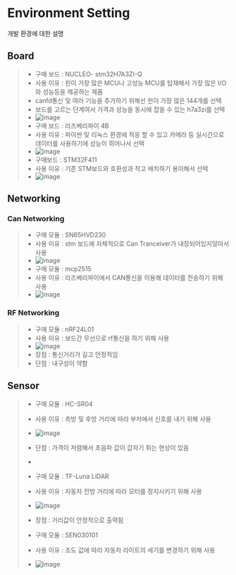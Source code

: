 # Environment Setting

개발 환경에 대한 설명

## Board
>- 구매 보드 : NUCLEO- stm32H7A3ZI-Q
>- 사용 이유 : 핀이 가장 많은 MCU나 고성능 MCU를 탑재해서 가장 많은 I/O와 성능등을 제공하는 제품
>- canfd통신 및 여러 기능을 추가하기 위해선 핀이 가장 많은 144개를 선택
>- 보드를 고르는 단계여서 가격과 성능을 동시에 잡을 수 있는 h7a3zi를 선택
>- ![image](https://github.com/sc11046/adas_with_can_nrf/assets/121782720/a34e1f73-9a98-44f3-80a1-4ded33165c34)
>- 구매 보드 : 라즈베리파이 4B
>- 사용 이유 : 파이썬 및 리눅스 환경에 적응 할 수 있고 카메라 등 실시간으로 데이터를 사용하기에 성능이 뛰어나서 선택
>- ![image](https://github.com/sc11046/adas_with_can_nrf/assets/121782720/39f7715d-8559-43f6-89a4-96eaed895c99)
>- 구매보드 : STM32F411
>- 사용 이유 : 기존 STM보드와 호환성과 작고 배치하기 용이해서 선택
>- ![image](https://github.com/sc11046/adas_with_can_nrf/assets/121782720/04c33751-9119-45b0-8f94-0360321c996d)

## Networking
### Can Networking
>- 구매 모듈 : SN65HVD230
>- 사용 이유 : stm 보드에 자체적으로 Can Tranceiver가 내장되어있지않아서 사용
>- ![image](https://github.com/sc11046/adas_with_can_nrf/assets/121782720/16df0e02-51f9-4daf-b23b-9dd956ff949f)
>- 구매 모듈 : mcp2515
>- 사용 이유 : 라즈베리파이에서 CAN통신을 이용해 데이터를 전송하기 위해 사용
>- ![image](https://github.com/sc11046/adas_with_can_nrf/assets/121782720/e480288e-cb16-491f-884e-e56887d7018b)

### RF Networking
>- 구매 모듈 : nRF24L01
>- 사용 이유 : 보드간 무선으로 rf통신을 하기 위해 사용
>- ![image](https://github.com/sc11046/adas_with_can_nrf/assets/121782720/be361729-9dd6-4c46-9e30-8040d94f305a)
>- 장점 : 통신거리가 길고 안정적임
>- 단점 : 내구성이 약함

## Sensor
>- 구매 모듈 : HC-SR04
>- 사용 이유 : 측방 및 후방 거리에 따라 부저에서 신호를 내기 위해 사용
>- ![image](https://github.com/sc11046/adas_with_can_nrf/assets/121782720/7f8d8425-4d06-49fc-87b4-7475d89f8ab4)
>- 단점 : 가격이 저렴해서 초음파 값이 갑자기 튀는 현상이 있음
>-
>- 구매 모듈 : TF-Luna LiDAR
>- 사용 이유 : 자동차 전방 거리에 따라 모터를 정지시키기 위해 사용
>- ![image](https://github.com/sc11046/adas_with_can_nrf/assets/121782720/718e6018-aab3-4ccd-ab8d-d5c3369b12f3)
>- 장점 : 거리값이 안정적으로 출력됨
>
>- 구매 모듈 : SEN030101
>- 사용 이유 : 조도 값에 따라 자동차 라이트의 세기를 변경하기 위해 사용
>- ![image](https://github.com/sc11046/adas_with_can_nrf/assets/121782720/04fa8599-2ae5-4778-ac45-be69599fd06f)


